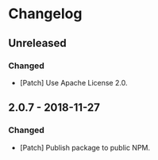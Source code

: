 # Changelog

## Unreleased

### Changed

-   [Patch] Use Apache License 2.0.

## 2.0.7 - 2018-11-27

### Changed

-   [Patch] Publish package to public NPM.
